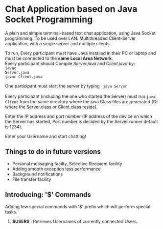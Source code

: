 # Chat Application based on Java Socket Programming
A plain and simple terminal-based text chat application, using Java Socket programming. To be used over LAN.
Multithreaded Client-Server application, with a single server and multiple clients.

To run,
Every participant must have Java installed in their PC or laptop and must be connected to the **same Local Area Network**.<br/>
Every participant should Compile <i>Server.java</i> and <i>Client.java</i> by:<br>
<code>javac Server.java</code><br>
<code>javac Client.java</code><br>

One participant must start the server by typing <code> java Server </code><br>
Every participant (including the one who started the Server) must run <code>java Client</code> from the same directory where the java Class files are generated (Or where the Server.class or Client.class reside).<br>

Enter the IP address and port number (IP address of the device on which the Server has started, Port number is decided by the Server runner default is 1234).<br>

Enter your Username and start chatting!<br>

## **Things to do in future versions**
<ul>
  <li> Personal messaging facilty, Selective Recipient facility </li>
  <li> Adding smooth exception less performance </li>
  <li> Background notifications </li>
  <li> File transfer facility </li> 
</ul>  

## **Introducing: '$' Commands** <br>
Adding few special commands with '$' prefix which will perform special tasks. <br>
<ol>
  <li> <b>$USERS</b> : Retrieves Usernames of currently connected Users. </li> 
</ol>  

